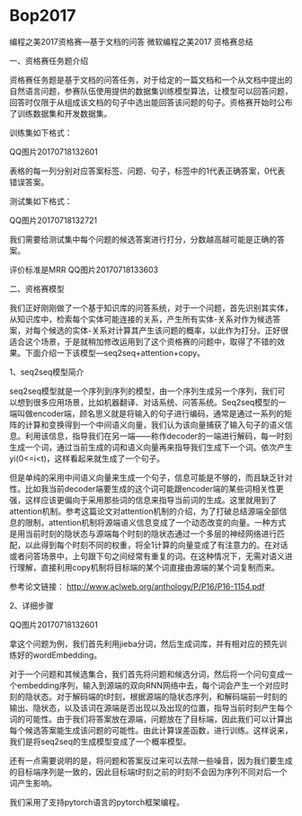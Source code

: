 # Bop2017
编程之美2017资格赛—基于文档的问答
微软编程之美2017 资格赛总结

一、资格赛任务题介绍

​ 资格赛任务题是基于文档的问答任务，对于给定的一篇文档和一个从文档中提出的自然语言问题，参赛队伍使用提供的数据集训练模型算法，让模型可以回答问题，回答时仅限于从组成该文档的句子中选出能回答该问题的句子。资格赛开始时公布了训练数据集和开发数据集。

训练集如下格式：

QQ图片20170718132601

表格的每一列分别对应答案标签、问题、句子，标签中的1代表正确答案，0代表错误答案。

测试集如下格式：

QQ图片20170718132721

我们需要给测试集中每个问题的候选答案进行打分，分数越高越可能是正确的答案。

评价标准是MRR  QQ图片20170718133603

二、资格赛模型

​	我们正好刚刚做了一个基于知识库的问答系统，对于一个问题，首先识别其实体，从知识库中，检索每个实体可能连接的关系，产生所有实体-关系对作为候选答案，对每个候选的实体-关系对计算其产生该问题的概率，以此作为打分。正好很适合这个场景，于是就稍加修改运用到了这个资格赛的问题中，取得了不错的效果。下面介绍一下该模型—seq2seq+attention+copy。

1、seq2seq模型简介

​	seq2seq模型就是一个序列到序列的模型，由一个序列生成另一个序列，我们可以想到很多应用场景，比如机器翻译、对话系统、问答系统。Seq2seq模型的一端叫做encoder端，顾名思义就是将输入的句子进行编码，通常是通过一系列的矩阵的计算和变换得到一个中间语义向量，我们认为该向量捕获了输入句子的语义信息。利用该信息，指导我们在另一端——称作decoder的一端进行解码，每一时刻生成一个词，通过当前生成的词和语义向量再来指导我们生成下一个词。依次产生yi(0<=i<t)，这样看起来就生成了一个句子。

​	但是单纯的采用中间语义向量来生成一个句子，信息可能是不够的，而且缺乏针对性。比如我当前decoder端要生成的这个词可能跟encoder端的某些词相关性更强，这样应该更偏向于采用那些词的信息来指导当前词的生成。这里就用到了attention机制。参考这篇论文对attention机制的介绍，为了打破总结源端全部信息的限制，attention机制将源端语义信息变成了一个动态改变的向量。一种方式是用当前时刻的隐状态与源端每个时刻的隐状态通过一个多层的神经网络进行匹配，以此得到每个时刻不同的权重，将全1计算的向量变成了有注意力的。在对话或者问答场景中，上句跟下句之间经常有重复的词。在这种情况下，无需对语义进行理解，直接利用copy机制将目标端的某个词直接由源端的某个词复制而来。

参考论文链接：	http://www.aclweb.org/anthology/P/P16/P16-1154.pdf

2、详细步骤

QQ图片20170718132601

拿这个问题为例，我们首先利用jieba分词，然后生成词库，并有相对应的预先训练好的wordEmbedding。

对于一个问题和其候选集合，我们首先将问题和候选分词，然后将一个问句变成一个embedding序列，输入到源端的双向RNN网络中去，每个词会产生一个对应时刻的隐状态。对于解码端的t时刻，根据源端的隐状态序列，和解码端前一时刻的输出、隐状态，以及该词在源端是否出现以及出现的位置，指导当前时刻产生每个词的可能性。由于我们将答案放在源端，问题放在了目标端，因此我们可以计算出每个候选答案能生成该问题的可能性。由此计算误差函数，进行训练。这样说来，我们是将seq2seq的生成模型变成了一个概率模型。

还有一点需要说明的是，将问题和答案反过来可以去除一些噪音，因为我们要生成的目标端序列是一致的，因此目标端t时刻之前的时刻不会因为序列不同对后一个词产生影响。

我们采用了支持pytorch语言的pytorch框架编程。
